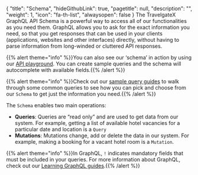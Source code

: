 {
  "title": "Schema",
  "hideGithubLink": true,
	"pagetitle": null,
  "description": "",
  "weight": 1,
  "icon": "fa-th-list",
  "alwaysopen": false
}
The TravelgateX GraphQL API Schema is a powerful way to access all of our functionalities as you need them. GraphQL allows you to ask for the exact information you need, so that you get responses that can be used in your clients (applications, websites and other interfaces) directly, without having to parse information from long-winded or cluttered API responses.

{{% alert theme="info" %}}You can also see our ‘schema’ in action by using our <a href="https://docs.travelgatex.com/getting-started/playground/">API playground</a>. You can create sample queries and the schema will autocomplete with available fields.{{% /alert %}}

{{% alert theme="info" %}}Check out our <a href="https://docs.travelgatex.com/hotel-x/quickstart/">sample query guides</a> to walk through some common queries to see how you can pick and choose from our `Schema` to get just the information you need.{{% /alert %}}

The `Schema` enables two main operations:
- **Queries**: Queries are “read only” and are used to get data from our system. For example, getting a list of available hotel vacancies for a particular date and location is a `Query`
- **Mutations**: Mutations change, add or delete the data in our system. For example, making a booking for a vacant hotel room is a `Mutation`.

{{% alert theme="info" %}}In GraphQL, `!` indicates mandatory fields that must be included in your queries. For more information about GraphQL, check out our <a href="https://docs.travelgatex.com/learning-graphql/">Learning GraphQL guides</a>.{{% /alert %}}
